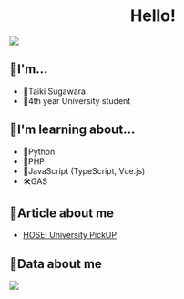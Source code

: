 <h1 align="center">
  Hello!
</h1>

 <a href="http://qiita.com/taikis" target="_blank" rel="noopener">
    <img src="https://img.shields.io/badge/-Qiita-55C500?style=flat&amp;logo=qiita&amp;logoColor=white">
 </a>
 
## 📣I'm...

- 💫Taiki Sugawara
- 🏫4th year University student

## 📣I'm learning about...

- 🦎Python
- 🐙PHP
- 🌱JavaScript (TypeScript, Vue.js)
- 🛠GAS

## 📣Article about me

- [HOSEI University PickUP](https://www.hosei.ac.jp/pickup/article-20210409102758/)

## 📣Data about me

<a href="https://github.com/anuraghazra/github-readme-stats">
  <img align="left" src="https://github-readme-stats.vercel.app/api/top-langs/?username=taikis&theme=cobalt" />
</a>
